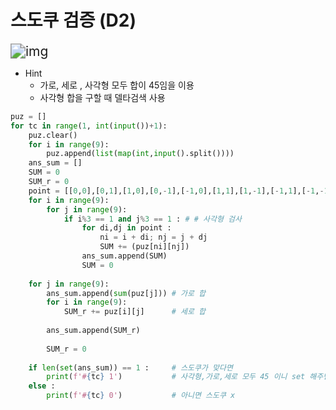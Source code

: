 # 스도쿠 검증 (D2)

<img src="https://velog.velcdn.com/images%2Fyb_engineer%2Fpost%2F24b9198c-eaf8-422d-ac00-de2b5cf0af23%2Fswea_1974_%EC%8A%A4%EB%8F%84%EC%BF%A0%EA%B2%80%EC%A6%9D.PNG" alt="img" style="zoom:150%;" />

- Hint 
  - 가로, 세로 , 사각형 모두 합이 45임을 이용
  - 사각형 합을 구할 때 델타검색 사용

```python
puz = []
for tc in range(1, int(input())+1):
    puz.clear()
    for i in range(9):
        puz.append(list(map(int,input().split())))
    ans_sum = []
    SUM = 0
    SUM_r = 0
    point = [[0,0],[0,1],[1,0],[0,-1],[-1,0],[1,1],[1,-1],[-1,1],[-1,-1]] 
    for i in range(9):
        for j in range(9):
            if i%3 == 1 and j%3 == 1 : # # 사각형 검사
                for di,dj in point :
                    ni = i + di; nj = j + dj
                    SUM += (puz[ni][nj])
                ans_sum.append(SUM)
                SUM = 0
 
    for j in range(9):
        ans_sum.append(sum(puz[j])) # 가로 합
        for i in range(9):
            SUM_r += puz[i][j] 		# 세로 합
 
        ans_sum.append(SUM_r)
         
        SUM_r = 0
 
    if len(set(ans_sum)) == 1 :		# 스도쿠가 맞다면
        print(f'#{tc} 1')			# 사각형,가로,세로 모두 45 이니 set 해주면 요소가 1개
    else :
        print(f'#{tc} 0')			# 아니면 스도쿠 x
```

